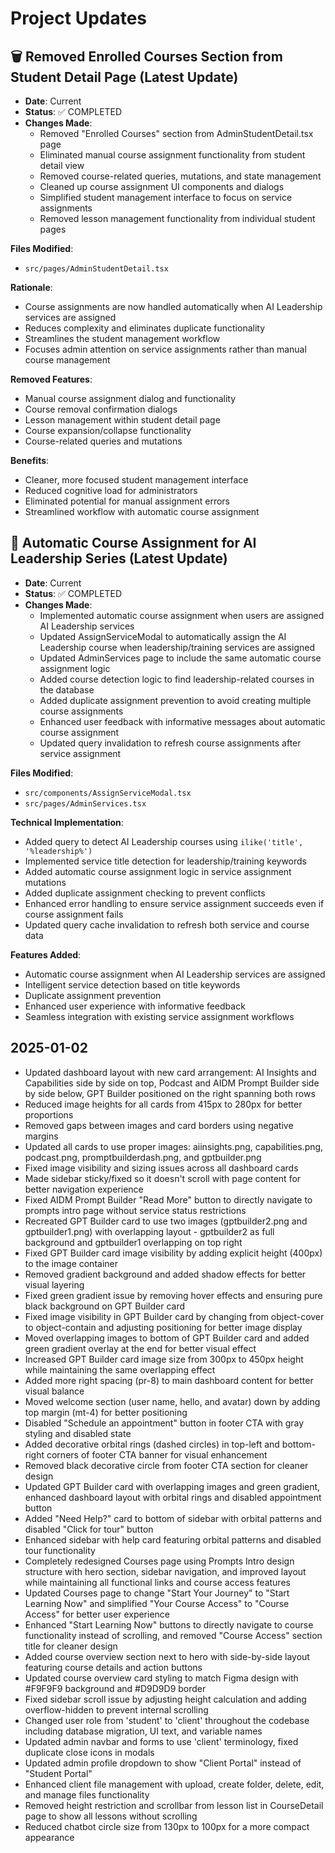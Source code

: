 # Project Updates

## 🗑️ Removed Enrolled Courses Section from Student Detail Page (Latest Update)
- **Date**: Current
- **Status**: ✅ COMPLETED
- **Changes Made**:
  - Removed "Enrolled Courses" section from AdminStudentDetail.tsx page
  - Eliminated manual course assignment functionality from student detail view
  - Removed course-related queries, mutations, and state management
  - Cleaned up course assignment UI components and dialogs
  - Simplified student management interface to focus on service assignments
  - Removed lesson management functionality from individual student pages

**Files Modified**:
- `src/pages/AdminStudentDetail.tsx`

**Rationale**:
- Course assignments are now handled automatically when AI Leadership services are assigned
- Reduces complexity and eliminates duplicate functionality
- Streamlines the student management workflow
- Focuses admin attention on service assignments rather than manual course management

**Removed Features**:
- Manual course assignment dialog and functionality
- Course removal confirmation dialogs
- Lesson management within student detail page
- Course expansion/collapse functionality
- Course-related queries and mutations

**Benefits**:
- Cleaner, more focused student management interface
- Reduced cognitive load for administrators
- Eliminated potential for manual assignment errors
- Streamlined workflow with automatic course assignment

## 🎯 Automatic Course Assignment for AI Leadership Series (Latest Update)
- **Date**: Current
- **Status**: ✅ COMPLETED
- **Changes Made**:
  - Implemented automatic course assignment when users are assigned AI Leadership services
  - Updated AssignServiceModal to automatically assign the AI Leadership course when leadership/training services are assigned
  - Updated AdminServices page to include the same automatic course assignment logic
  - Added course detection logic to find leadership-related courses in the database
  - Added duplicate assignment prevention to avoid creating multiple course assignments
  - Enhanced user feedback with informative messages about automatic course assignment
  - Updated query invalidation to refresh course assignments after service assignment

**Files Modified**:
- `src/components/AssignServiceModal.tsx`
- `src/pages/AdminServices.tsx`

**Technical Implementation**:
- Added query to detect AI Leadership courses using `ilike('title', '%leadership%')`
- Implemented service title detection for leadership/training keywords
- Added automatic course assignment logic in service assignment mutations
- Added duplicate assignment checking to prevent conflicts
- Enhanced error handling to ensure service assignment succeeds even if course assignment fails
- Updated query cache invalidation to refresh both service and course data

**Features Added**:
- Automatic course assignment when AI Leadership services are assigned
- Intelligent service detection based on title keywords
- Duplicate assignment prevention
- Enhanced user experience with informative feedback
- Seamless integration with existing service assignment workflows

## 2025-01-02
- Updated dashboard layout with new card arrangement: AI Insights and Capabilities side by side on top, Podcast and AIDM Prompt Builder side by side below, GPT Builder positioned on the right spanning both rows
- Reduced image heights for all cards from 415px to 280px for better proportions
- Removed gaps between images and card borders using negative margins
- Updated all cards to use proper images: aiinsights.png, capabilities.png, podcast.png, promptbuilderdash.png, and gptbuilder.png
- Fixed image visibility and sizing issues across all dashboard cards
- Made sidebar sticky/fixed so it doesn't scroll with page content for better navigation experience
- Fixed AIDM Prompt Builder "Read More" button to directly navigate to prompts intro page without service status restrictions
- Recreated GPT Builder card to use two images (gptbuilder2.png and gptbuilder1.png) with overlapping layout - gptbuilder2 as full background and gptbuilder1 overlapping on top right
- Fixed GPT Builder card image visibility by adding explicit height (400px) to the image container
- Removed gradient background and added shadow effects for better visual layering
- Fixed green gradient issue by removing hover effects and ensuring pure black background on GPT Builder card
- Fixed image visibility in GPT Builder card by changing from object-cover to object-contain and adjusting positioning for better image display
- Moved overlapping images to bottom of GPT Builder card and added green gradient overlay at the end for better visual effect
- Increased GPT Builder card image size from 300px to 450px height while maintaining the same overlapping effect
- Added more right spacing (pr-8) to main dashboard content for better visual balance
- Moved welcome section (user name, hello, and avatar) down by adding top margin (mt-4) for better positioning
- Disabled "Schedule an appointment" button in footer CTA with gray styling and disabled state
- Added decorative orbital rings (dashed circles) in top-left and bottom-right corners of footer CTA banner for visual enhancement
- Removed black decorative circle from footer CTA section for cleaner design
- Updated GPT Builder card with overlapping images and green gradient, enhanced dashboard layout with orbital rings and disabled appointment button
- Added "Need Help?" card to bottom of sidebar with orbital patterns and disabled "Click for tour" button
- Enhanced sidebar with help card featuring orbital patterns and disabled tour functionality
- Completely redesigned Courses page using Prompts Intro design structure with hero section, sidebar navigation, and improved layout while maintaining all functional links and course access features
- Updated Courses page to change "Start Your Journey" to "Start Learning Now" and simplified "Your Course Access" to "Course Access" for better user experience
- Enhanced "Start Learning Now" buttons to directly navigate to course functionality instead of scrolling, and removed "Course Access" section title for cleaner design
- Added course overview section next to hero with side-by-side layout featuring course details and action buttons
- Updated course overview card styling to match Figma design with #F9F9F9 background and #D9D9D9 border
- Fixed sidebar scroll issue by adjusting height calculation and adding overflow-hidden to prevent internal scrolling
- Changed user role from 'student' to 'client' throughout the codebase including database migration, UI text, and variable names
- Updated admin navbar and forms to use 'client' terminology, fixed duplicate close icons in modals
- Updated admin profile dropdown to show "Client Portal" instead of "Student Portal"
- Enhanced client file management with upload, create folder, delete, edit, and manage files functionality
- Removed height restriction and scrollbar from lesson list in CourseDetail page to show all lessons without scrolling
- Reduced chatbot circle size from 130px to 100px for a more compact appearance